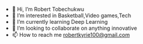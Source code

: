 - 👋 Hi, I’m Robert Tobechukwu
- 👀 I’m interested in Basketball,Video games,Tech
- 🌱 I’m currently learning Deep Learning
- 💞️ I’m looking to collaborate on anything innovative
- 📫 How to reach me robertkyrie100@gmail.com


